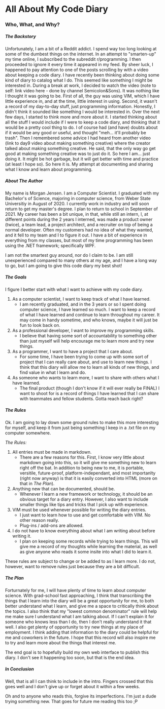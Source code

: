 # All About My Code Diary
### Who, What, and Why?

##### **The Backstory**

Unfortunately, I am a bit of a Reddit addict. I spend way too long looking at some of the dumbest things on the internet. In an attempt to "smarten-up" my time online, I subscribed to the subreddit r/programming. I then proceeded to ignore it every time it appeared in my feed. By sheer luck, I happened to pay attention to one of the posts scrolling by with a video about keeping a code diary. I have recently been thinking about doing some kind of diary to catalog what I do. This seemed like something I might be interested in. During a break at work, I decided to watch the video (note to self: link video here - done by channel Semicolon&Sons). It was nothing like I thought it was going to be. First of all, the guy was using VIM, which I have little experience in, and at the time, little interest in using. Second, it wasn't a record of my day-to-day stuff, just programming information. Honestly, I didn't think it sounded like something I would be interested in. Over the next few days, I started to think more and more about it. I started thinking about all the stuff I would include if I were to keep a code diary, and thinking that it would be a pretty cool thing to do. I of course had (and have) doubts about if it would be any good or useful, and thought "meh... it'll probably be trash". Then I remembered some advice I had heard from another video (link to day9 video about making something creative) where the creator talked about making something creative. He said, that the only way go get good at making something creative was to just do it. So here I am... just doing it. It might be hot garbage, but it will get better with time and practice (at least I hope so). So here it is. My attempt at documenting and sharing what I know and learn about programming.

##### **About The Author**

My name is Morgan Jensen. I am a Computer Scientist. I graduated with my Bachelor's of Science, majoring in computer science, from Weber State Universitiy in August of 2020. I currently work in industry and will soon return to get my master's degree. I plan to return to school in September of 2021. My career has been a bit unique, in that, while still an intern, I, at different points during the 2 years I interned, was made a product owner (twice), a team lead, a project architect, and a recruiter on top of being a normal developer. Often my customers had no idea of what they wanted, and it fell to my team and I to figure it out. I have a bit of experience in everything from my classes, but most of my time programming has been using the .NET framework; specifically WPF.

I am not the smartest guy around, nor do I claim to be. I am still unexperienced compared to many others at my age, and I have a long way to go, but I am going to give this code diary my best shot!

##### **The Goals**

I figure I better start with what I want to achieve with my code diary.

1. As a computer scientist, I want to keep track of what I have learned. 
	* I am recently graduated, and in the 3 years or so I spent doing computer science, I have learned so much. I want to keep a record of what I have learned and continue to learn throughout my career. It may come in handy sometime, and who knows, maybe it will just be fun to look back on.
2. As a professional developer, I want to improve my programming skills. 
	* I believe that having some sort of accountability to something other than just myself will help encourage me to learn more and try new things.
3. As a programmer, I want to have a project that I care about. 
	* For some time, I have been trying to come up with some sort of project that I can really care about, and use to learn new things. I think that this diary will allow me to learn all kinds of new things, and find value in what I learn and do.
4. As someone who wants to learn more, I want to share with others what I have learned.
	* The final product (though I don't know if it will ever really be FINAL) I want to shoot for is a record of things I have learned that I can share with teammates and fellow students. Gotta reach back right?

##### **The Rules**

Ok. I am going to lay down some ground rules to make this more interesting for myself, and keep it from just being something I keep in a .txt file on my computer somewhere.

_The Rules:_
1. All entries must be made in markdown.
	* There are a few reasons for this. First, I know very little about markdown going into this, so it will give me something new to learn right off the bat. In addition to being new to me, it is portable, versitile, future-proof, platform-independant, and most importanlty (right now anyway) is that it is easily converted into HTML (more on that in _The Plan_). 
2. Anything new that can be documented, should be. 
	* Whenever I learn a new framework or technology, it should be an obvious target for a diary entry. However, I also want to include smaller things like tips and tricks that I pick up with experience.
3. VIM must be used whenever possible for writing the diary entries.
	* I just want to learn how to use and get comfortable with VIM. No other reason really.
	* Plug-ins / add-ons are allowed. 
4. I do not have to know everything about what I am writing about before writing it.
	* I plan on keeping some records while trying to learn things. This will give me a record of my thoughts while learning the material, as well as give anyone who reads it some insite into what I did to learn it.

These rules are subject to change or be added to as I learn more. I do not, however, want to remove rules just because they are a bit difficult.

##### **The Plan**

Forturnately for me, I will have plenty of time to learn about computer science. With grad-school fast approaching, I think that transcribing the things that I learn into the diary will be a great opportunity for me, to both better understand what I learn, and give me a space to critically think about the topics. I also think that my "lowest common denominator" rule will help me make sure I understand what I am talking about. If I can't explain it for someone who knows less than I do, then I don't really understand it that well. I also get plenty of opportunity to try new things at my place of employment. I think adding that information to the diary could be helpful for me and coworkers in the future. I hope that this record will also inspire me to try and learn more about the things that interest me.

The end goal is to hopefully build my own web interface to publish this diary. I don't see it happening too soon, but that is the end idea.

##### **In Conclusion**

Well, that is all I can think to include in the intro. Fingers crossed that this goes well and I don't give up or forget about it within a few weeks.

Oh and to anyone who reads this, forgive its imperfections. I'm just a dude trying something new. That goes for future me reading this too ;P
